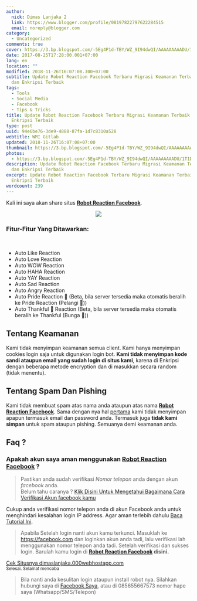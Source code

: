 ```yaml
---
author:
  nick: Dimas Lanjaka 2
  link: https://www.blogger.com/profile/08197822797622284515
  email: noreply@blogger.com
category:
  - Uncategorized
comments: true
cover: https://3.bp.blogspot.com/-5Eg4P1d-TBY/WZ_9I94dwQI/AAAAAAAAADU/1T1DA5cmQD0l_7_SM6aT_1l6KA7lk73RACLcBGAs/s1600/download%2B%25281%2529.jpg
date: 2017-08-25T17:28:00.001+07:00
lang: en
location: ""
modified: 2018-11-26T16:07:08.300+07:00
subtitle: Update Robot Reaction Facebook Terbaru Migrasi Keamanan Terbaik SSL
  dan Enkripsi Terbaik
tags:
  - Tools
  - Social Media
  - Facebook
  - Tips & Tricks
title: Update Robot Reaction Facebook Terbaru Migrasi Keamanan Terbaik SSL dan
  Enkripsi Terbaik
type: post
uuid: 94e6be76-3de9-4888-87fa-1d7c8310a528
webtitle: WMI Gitlab
updated: 2018-11-26T16:07:08+07:00
thumbnail: https://3.bp.blogspot.com/-5Eg4P1d-TBY/WZ_9I94dwQI/AAAAAAAAADU/1T1DA5cmQD0l_7_SM6aT_1l6KA7lk73RACLcBGAs/s1600/download%2B%25281%2529.jpg
photos:
  - https://3.bp.blogspot.com/-5Eg4P1d-TBY/WZ_9I94dwQI/AAAAAAAAADU/1T1DA5cmQD0l_7_SM6aT_1l6KA7lk73RACLcBGAs/s1600/download%2B%25281%2529.jpg
description: Update Robot Reaction Facebook Terbaru Migrasi Keamanan Terbaik SSL
  dan Enkripsi Terbaik
excerpt: Update Robot Reaction Facebook Terbaru Migrasi Keamanan Terbaik SSL dan
  Enkripsi Terbaik
wordcount: 239
---
```


Kali ini saya akan share situs <b><a alt="Robot Reaction Facebook" href="https://dimaslanjaka.000webhostapp.com/instagram/login-fb.php" rel="noopener noreferer nofollow" title="Robot Reaction Facebook">Robot Reaction Facebook</a></b>.<br><div class="separator" style="clear: both; text-align: center;"><a href="https://dimaslanjaka.000webhostapp.com/instagram/login-fb.php" imageanchor="1" rel="noopener noreferer nofollow" style="margin-left: 1em; margin-right: 1em;" title="Robot Reaction Facebook"><img border="0" data-original-height="183" data-original-width="275" src="https://3.bp.blogspot.com/-5Eg4P1d-TBY/WZ_9I94dwQI/AAAAAAAAADU/1T1DA5cmQD0l_7_SM6aT_1l6KA7lk73RACLcBGAs/s1600/download%2B%25281%2529.jpg"></a></div><h3>Fitur-Fitur Yang Ditawarkan:</h3><br><ul><li>Auto Like Reaction</li><li>Auto Love Reaction</li><li>Auto WOW Reaction</li><li>Auto HAHA Reaction</li><li>Auto YAY Reaction</li><li>Auto Sad Reaction</li><li>Auto Angry Reaction</li><li>Auto Pride Reaction 🌈 (Beta, bila server tersedia maka otomatis beralih ke Pride Reaction (Pelangi 🌈))</li><li>Auto Thankful 🌼 Reaction (Beta, bila server tersedia maka otomatis beralih ke Thankful (Bunga 🌼))</li></ul><h2 id="rules1">Tentang Keamanan</h2>Kami tidak menyimpan keamanan semua client. Kami hanya menyimpan cookies login saja untuk digunakan login bot. <b>Kami tidak menyimpan kode sandi ataupun email yang sudah login di situs kami</b>, karena di Enkripsi dengan beberapa metode encryption dan di masukkan secara random (tidak menentu).  <br><h2>Tentang Spam Dan Pishing</h2>Kami tidak membuat spam atas nama anda ataupun atas nama <b><a alt="Robot Reaction Facebook" href="https://dimaslanjaka.000webhostapp.com/instagram/login-fb.php?bot" rel="noopener noreferer nofollow" title="Robot Reaction Facebook">Robot Reaction Facebook</a></b>. Sama dengan nya hal <a alt="rules1" href="https://www.blogger.com/blogger.g?blogID=2771056599229295027#rules1" title="rules1 keamanan" rel="noopener noreferer nofollow">pertama</a> kami tidak menyimpan apapun termasuk email dan password anda. Termasuk juga <b>tidak kami simpan</b> untuk spam ataupun pishing. Semuanya demi keamanan anda. <br><h2>Faq ?</h2><h3>Apakah akun saya aman menggunakan <b><a alt="Robot Reaction Facebook" href="https://dimaslanjaka.000webhostapp.com/instagram/login-fb.php" rel="noopener noreferer nofollow" title="Robot Reaction Facebook">Robot Reaction Facebook</a></b> ?</h3><blockquote>Pastikan anda sudah verifikasi <em>Nomor telepon</em> anda dengan akun <em>facebook</em> anda.<br>Belum tahu caranya ? <a href="https://web-manajemen.blogspot.com/2017/08/cara-verifikasi-nomor-telepon-facebook.html">Klik Disini Untuk Mengetahui Bagaimana Cara Verifikasi Akun facebook kamu</a></blockquote>Cukup anda verifikasi nomor telepon anda di akun Facebook anda untuk menghindari kesalahan login IP address. Agar aman terlebih dahulu <a href="https://web-manajemen.blogspot.com/2018/02/cara-install-bot-reaction-facebook-2018.html" rel="follow" target="_blank">Baca Tutorial Ini</a>.<br> <blockquote>Apabila Setelah login nanti akun kamu terkunci. Masuklah ke <a href="https://facebook.com" rel="noopener noreferer nofollow">https://facebook.com</a> dan loginkan akun anda tadi, lalu verifikasi lah menggunakan nomor telepon anda tadi. Setelah verifikasi dan sukses login. Barulah kamu login di  <b><a alt="Robot Reaction Facebook" href="https://dimaslanjaka.000webhostapp.com/instagram/login-fb.php" rel="noopener noreferer nofollow" title="Robot Reaction Facebook">Robot Reaction Facebook</a> disini.</b></blockquote><div><a alt="Robot Reaction Facebook" href="https://dimaslanjaka.000webhostapp.com/instagram/login-fb.php" rel="noopener noreferer nofollow" title="Robot Reaction Facebook">Cek Situsnya dimaslanjaka.000webhostapp.com</a></div><small>Selesai. Selamat mencoba</small><br><blockquote>Bila nanti anda kesulitan login ataupun install robot nya. Silahkan hubungi saya di <a alt="facebook" href="https://fb.me/dimaslanjaka1" rel="noopener noreferer nofollow" title="facebook">Facebook Saya</a>, atau di 085655667573 nomor hape saya (Whatsapp/SMS/Telepon)</blockquote>